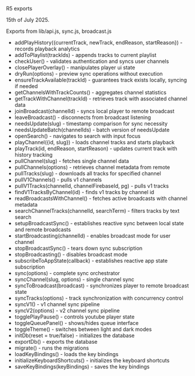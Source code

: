 R5 exports

15th of July 2025.

Exports from lib/api.js, sync.js, broadcast.js

- addPlayHistory({currentTrack, newTrack, endReason, startReason}) - records playback analytics
- addToPlaylist(trackIds) - appends tracks to current playlist
- checkUser() - validates authentication and syncs user channels
- closePlayerOverlay() - manipulates player ui state
- dryRun(options) - preview sync operations without execution
- ensureTrackAvailable(trackId) - guarantees track exists locally, syncing if needed
- getChannelsWithTrackCounts() - aggregates channel statistics
- getTrackWithChannel(trackId) - retrieves track with associated channel data
- joinBroadcast(channelId) - syncs local player to remote broadcast
- leaveBroadcast() - disconnects from broadcast listening
- needsUpdate(slug) - timestamp comparison for sync necessity
- needsUpdateBatch(channelIds) - batch version of needsUpdate
- openSearch() - navigates to search with input focus
- playChannel({id, slug}) - loads channel tracks and starts playback
- playTrack(id, endReason, startReason) - updates current track with history tracking
- pullChannel(slug) - fetches single channel data
- pullChannels(options) - retrieves channel metadata from remote
- pullTracks(slug) - downloads all tracks for specified channel
- pullV1Channels() - pulls v1 channels
- pullV1Tracks(channelId, channelFirebaseId, pg) - pulls v1 tracks
- findV1TracksByChannel(id) - finds v1 tracks by channel id
- readBroadcastsWithChannel() - fetches active broadcasts with channel metadata
- searchChannelTracks(channelId, searchTerm) - filters tracks by text search
- setupBroadcastSync() - establishes reactive sync between local state and remote broadcasts
- startBroadcasting(channelId) - enables broadcast mode for user channel
- stopBroadcastSync() - tears down sync subscription
- stopBroadcasting() - disables broadcast mode
- subscribeToAppState(callback) - establishes reactive app state subscription
- sync(options) - complete sync orchestrator
- syncChannel(slug, options) - single channel sync
- syncToBroadcast(broadcast) - synchronizes player to remote broadcast state
- syncTracks(options) - track synchronization with concurrency control
- syncV1() - v1 channel sync pipeline
- syncV2(options) - v2 channel sync pipeline
- togglePlayPause() - controls youtube player state
- toggleQueuePanel() - shows/hides queue interface
- toggleTheme() - switches between light and dark modes
- initDb(reset = true/false) - initializes the database
- exportDb() - exports the database
- migrate() - runs the migrations
- loadKeyBindings() - loads the key bindings
- initializeKeyboardShortcuts() - initializes the keyboard shortcuts
- saveKeyBindings(keyBindings) - saves the key bindings
